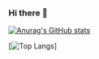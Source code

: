 ### Hi there 👋

[![Anurag's GitHub stats](https://github-readme-stats.vercel.app/api?username=RekonxCarloz)](https://github.com/RekonxCarloz/github-readme-stats)


[![Top Langs](https://github-readme-stats.vercel.app/api/top-langs/?username=RekonxCarloz)]


<!--
**RekonxCarloz/RekonxCarloz** is a ✨ _special_ ✨ repository because its `README.md` (this file) appears on your GitHub profile.

Here are some ideas to get you started:

- 🔭 I’m currently working on ...
- 🌱 I’m currently learning ...
- 👯 I’m looking to collaborate on ...
- 🤔 I’m looking for help with ...
- 💬 Ask me about ...
- 📫 How to reach me: ...
- 😄 Pronouns: ...
- ⚡ Fun fact: ...
-->
